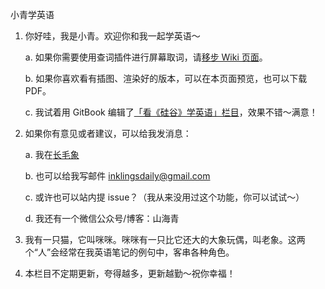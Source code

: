 小青学英语

1. 你好哇，我是小青。欢迎你和我一起学英语～

    a. 如果你需要使用查词插件进行屏幕取词，请[移步 Wiki 页面](https://github.com/inklings42/xqxyy/wiki)。
    
    b. 如果你喜欢看有插图、渲染好的版本，可以在本页面预览，也可以下载 PDF。
    
    c. 我试着用 GitBook 编辑了[「看《硅谷》学英语」栏目](https://inklings.gitbook.io/xiao-qing-xue-ying-yu/)，效果不错～满意！

2. 如果你有意见或者建议，可以给我发消息：

    a. 我在[长毛象](https://mastodon.social/web/@inklingsdaily)

    b. 也可以给我写邮件 inklingsdaily@gmail.com

    c. 或许也可以站内提 issue？（我从来没用过这个功能，你可以试试～）

    d. 我还有一个微信公众号/博客：山海青

3. 我有一只猫，它叫咪咪。咪咪有一只比它还大的大象玩偶，叫老象。这两个“人”会经常在我英语笔记的例句中，客串各种角色。
4. 本栏目不定期更新，夸得越多，更新越勤～祝你幸福！
